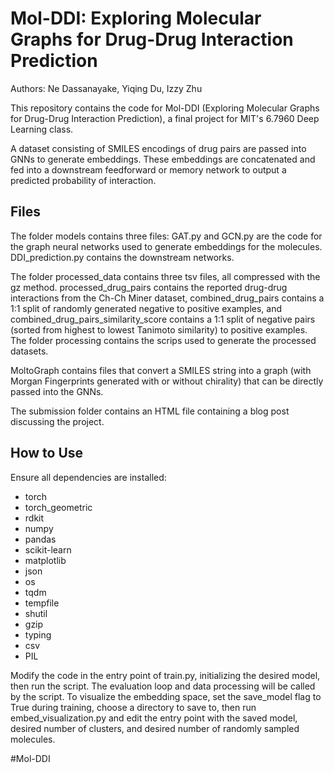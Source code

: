 # Mol-DDI: Exploring Molecular Graphs for Drug-Drug Interaction Prediction

Authors: Ne Dassanayake, Yiqing Du, Izzy Zhu

This repository contains the code for Mol-DDI (Exploring Molecular Graphs for Drug-Drug Interaction Prediction), a final project for MIT's 6.7960 Deep Learning class. 

A dataset consisting of SMILES encodings of drug pairs are passed into GNNs to generate embeddings. These embeddings are concatenated and fed into a downstream feedforward or memory network to output a predicted probability of interaction.


## Files

The folder models contains three files: GAT.py and GCN.py are the code for the graph neural networks used to generate embeddings for the molecules. DDI_prediction.py contains the downstream networks.

The folder processed_data contains three tsv files, all compressed with the gz method. processed_drug_pairs contains the reported drug-drug interactions from the Ch-Ch Miner dataset, combined_drug_pairs contains a 1:1 split of randomly generated negative to positive examples, and combined_drug_pairs_similarity_score contains a 1:1 split of negative pairs (sorted from highest to lowest Tanimoto similarity) to positive examples. The folder processing contains the scrips used to generate the processed datasets.

MoltoGraph contains files that convert a SMILES string into a graph (with Morgan Fingerprints generated with or without chirality) that can be directly passed into the GNNs. 

The submission folder contains an HTML file containing a blog post discussing the project.


## How to Use

Ensure all dependencies are installed:

 - torch
 - torch_geometric
 - rdkit
 - numpy
 - pandas
 - scikit-learn
 - matplotlib
 - json
 - os
 - tqdm
 - tempfile
 - shutil
 - gzip
 - typing
 - csv
 - PIL

Modify the code in the entry point of train.py, initializing the desired model, then run the script. The evaluation loop and data processing will be called by the script. To visualize the embedding space, set the save_model flag to True during training, choose a directory to save to, then run embed_visualization.py and edit the entry point with the saved model, desired number of clusters, and desired number of randomly sampled molecules.







#Mol-DDI
